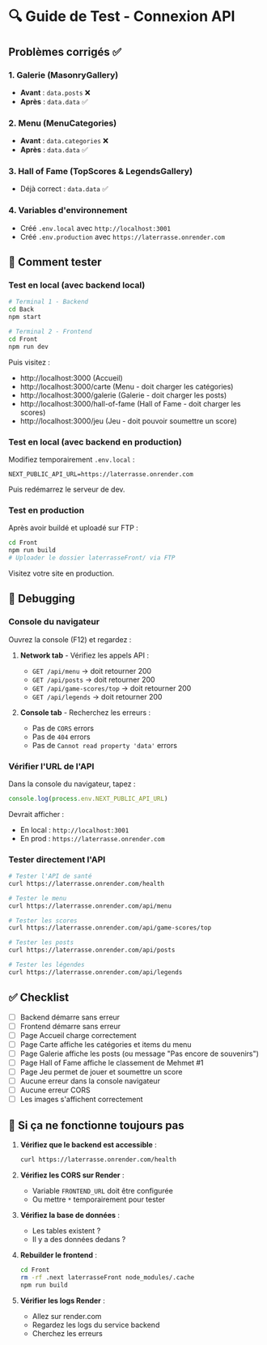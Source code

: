 # 🔍 Guide de Test - Connexion API

## Problèmes corrigés ✅

### 1. **Galerie (MasonryGallery)**
- **Avant** : `data.posts` ❌
- **Après** : `data.data` ✅

### 2. **Menu (MenuCategories)**
- **Avant** : `data.categories` ❌
- **Après** : `data.data` ✅

### 3. **Hall of Fame (TopScores & LegendsGallery)**
- Déjà correct : `data.data` ✅

### 4. **Variables d'environnement**
- Créé `.env.local` avec `http://localhost:3001`
- Créé `.env.production` avec `https://laterrasse.onrender.com`

## 🧪 Comment tester

### Test en local (avec backend local)

```bash
# Terminal 1 - Backend
cd Back
npm start

# Terminal 2 - Frontend
cd Front
npm run dev
```

Puis visitez :
- http://localhost:3000 (Accueil)
- http://localhost:3000/carte (Menu - doit charger les catégories)
- http://localhost:3000/galerie (Galerie - doit charger les posts)
- http://localhost:3000/hall-of-fame (Hall of Fame - doit charger les scores)
- http://localhost:3000/jeu (Jeu - doit pouvoir soumettre un score)

### Test en local (avec backend en production)

Modifiez temporairement `.env.local` :
```env
NEXT_PUBLIC_API_URL=https://laterrasse.onrender.com
```

Puis redémarrez le serveur de dev.

### Test en production

Après avoir buildé et uploadé sur FTP :

```bash
cd Front
npm run build
# Uploader le dossier laterrasseFront/ via FTP
```

Visitez votre site en production.

## 🐛 Debugging

### Console du navigateur

Ouvrez la console (F12) et regardez :

1. **Network tab** - Vérifiez les appels API :
   - `GET /api/menu` → doit retourner 200
   - `GET /api/posts` → doit retourner 200
   - `GET /api/game-scores/top` → doit retourner 200
   - `GET /api/legends` → doit retourner 200

2. **Console tab** - Recherchez les erreurs :
   - Pas de `CORS` errors
   - Pas de `404` errors
   - Pas de `Cannot read property 'data'` errors

### Vérifier l'URL de l'API

Dans la console du navigateur, tapez :
```javascript
console.log(process.env.NEXT_PUBLIC_API_URL)
```

Devrait afficher :
- En local : `http://localhost:3001`
- En prod : `https://laterrasse.onrender.com`

### Tester directement l'API

```bash
# Tester l'API de santé
curl https://laterrasse.onrender.com/health

# Tester le menu
curl https://laterrasse.onrender.com/api/menu

# Tester les scores
curl https://laterrasse.onrender.com/api/game-scores/top

# Tester les posts
curl https://laterrasse.onrender.com/api/posts

# Tester les légendes
curl https://laterrasse.onrender.com/api/legends
```

## ✅ Checklist

- [ ] Backend démarre sans erreur
- [ ] Frontend démarre sans erreur
- [ ] Page Accueil charge correctement
- [ ] Page Carte affiche les catégories et items du menu
- [ ] Page Galerie affiche les posts (ou message "Pas encore de souvenirs")
- [ ] Page Hall of Fame affiche le classement de Mehmet #1
- [ ] Page Jeu permet de jouer et soumettre un score
- [ ] Aucune erreur dans la console navigateur
- [ ] Aucune erreur CORS
- [ ] Les images s'affichent correctement

## 🔧 Si ça ne fonctionne toujours pas

1. **Vérifiez que le backend est accessible** :
   ```bash
   curl https://laterrasse.onrender.com/health
   ```

2. **Vérifiez les CORS sur Render** :
   - Variable `FRONTEND_URL` doit être configurée
   - Ou mettre `*` temporairement pour tester

3. **Vérifiez la base de données** :
   - Les tables existent ?
   - Il y a des données dedans ?

4. **Rebuilder le frontend** :
   ```bash
   cd Front
   rm -rf .next laterrasseFront node_modules/.cache
   npm run build
   ```

5. **Vérifier les logs Render** :
   - Allez sur render.com
   - Regardez les logs du service backend
   - Cherchez les erreurs

